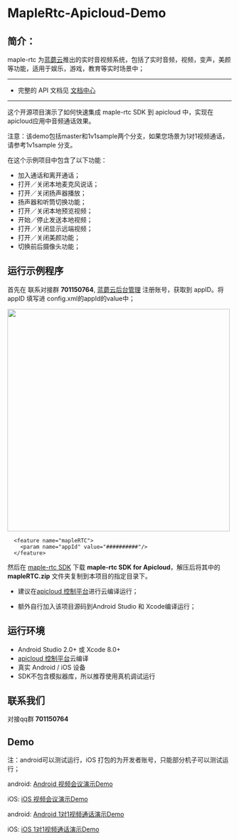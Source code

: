 # MapleRtc-Apicloud-Demo
## 简介：
maple-rtc 为[蓝蘑云](http://www.lmaple.com)推出的实时音视频系统，包括了实时音频，视频，变声，美颜等功能，适用于娱乐，游戏，教育等实时场景中；

----------
- 完整的 API 文档见 [文档中心](http://doc.lmaple.com/maple-rtc-apicloud-sdk.html)

----------
这个开源项目演示了如何快速集成 maple-rtc SDK 到 apicloud 中，实现在apicloud应用中音频通话效果。

注意：该demo包括master和1v1sample两个分支，如果您场景为1对1视频通话，请参考1v1sample 分支。

在这个示例项目中包含了以下功能：
- 加入通话和离开通话；
- 打开／关闭本地麦克风说话；
- 打开／关闭扬声器播放；
- 扬声器和听筒切换功能；
- 打开／关闭本地预览视频；
- 开始／停止发送本地视频；
- 打开／关闭显示远端视频；
- 打开／关闭美颜功能；
- 切换前后摄像头功能；


## 运行示例程序
首先在 联系对接群 **701150764**, [蓝蘑云后台管理](http://account.lmaple.com) 注册账号，获取到 appID。将 appID 填写进 config.xml的appId的value中；

<img src="http://doc.lmaple.com/image/maple-rtc-apicloud_2.png" width="500">

```
  <feature name="mapleRTC">
    <param name="appId" value="##########"/>
  </feature>
```

然后在 [maple-rtc SDK](http://sdk.lmaple.com/MapleRtc_ApiCloud_SDK_Release.zip) 下载 **maple-rtc  SDK for Apicloud**，解压后将其中的 **mapleRTC.zip** 文件夹复制到本项目的指定目录下。

- 建议在[apicloud 控制平台](https://www.apicloud.com/)进行云编译运行；

- 额外自行加入该项目源码到Android Studio 和 Xcode编译运行； 


## 运行环境
- Android Studio 2.0+ 或 Xcode 8.0+
- [apicloud 控制平台](https://www.apicloud.com/)云编译
- 真实 Android / iOS 设备
- SDK不包含模拟器库，所以推荐使用真机调试运行

## 联系我们

对接qq群  **701150764**

## Demo
注：android可以测试运行，iOS 打包的为开发者账号，只能部分机子可以测试运行；

android:
[Android 视频会议演示Demo](https://fir.im/mapleandroid)

iOS:
[iOS 视频会议演示Demo](https://fir.im/mapleios)

android:
[Android 1对1视频通话演示Demo](https://fir.im/maple1v1android)

iOS:
[iOS 1对1视频通话演示Demo](https://fir.im/maple1v1ios)


